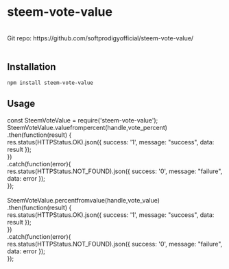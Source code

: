 # steem-vote-value
<br>
Git repo: https://github.com/softprodigyofficial/steem-vote-value/
<br><br>

## Installation

`npm install steem-vote-value`

## Usage

const SteemVoteValue = require('steem-vote-value'); <br>
SteemVoteValue.valuefrompercent(handle,vote_percent) <br>
.then(function(result) { <br>
    res.status(HTTPStatus.OK).json({ success: '1', message: "success", data: result }); <br>
}) <br>
.catch(function(error){ <br>
    res.status(HTTPStatus.NOT_FOUND).json({ success: '0', message: "failure", data: error }); <br>
}); <br>
<br>
SteemVoteValue.percentfromvalue(handle,vote_value) <br>
.then(function(result) { <br>
    res.status(HTTPStatus.OK).json({ success: '1', message: "success", data: result }); <br>
}) <br>
.catch(function(error){ <br>
    res.status(HTTPStatus.NOT_FOUND).json({ success: '0', message: "failure", data: error }); <br>
}); <br>
